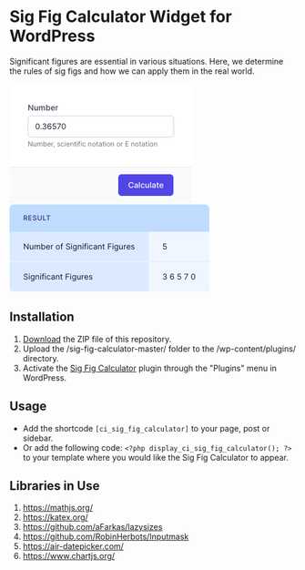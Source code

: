 # Sig Fig Calculator Widget for WordPress

Significant figures are essential in various situations. Here, we determine the rules of sig figs and how we can apply them in the real world.

![Sig Fig Calculator Input Form](/assets/images/screenshot-1.png "Sig Fig Calculator Input Form")
![Sig Fig Calculator Calculation Results](/assets/images/screenshot-2.png "Sig Fig Calculator Calculation Results")

## Installation

1. [Download](https://github.com/pub-calculator-io/sig-fig-calculator/archive/refs/heads/master.zip) the ZIP file of this repository.
2. Upload the /sig-fig-calculator-master/ folder to the /wp-content/plugins/ directory.
3. Activate the [Sig Fig Calculator](https://www.calculator.io/sig-fig-calculator/ "Sig Fig Calculator Homepage") plugin through the "Plugins" menu in WordPress.

## Usage
* Add the shortcode `[ci_sig_fig_calculator]` to your page, post or sidebar.
* Or add the following code: `<?php display_ci_sig_fig_calculator(); ?>` to your template where you would like the Sig Fig Calculator to appear.

## Libraries in Use
1. https://mathjs.org/
2. https://katex.org/
3. https://github.com/aFarkas/lazysizes
4. https://github.com/RobinHerbots/Inputmask
5. https://air-datepicker.com/
6. https://www.chartjs.org/
